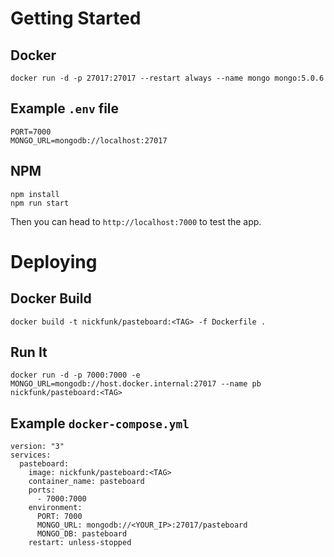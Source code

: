 # Getting Started

## Docker

```
docker run -d -p 27017:27017 --restart always --name mongo mongo:5.0.6
```

## Example `.env` file

```
PORT=7000
MONGO_URL=mongodb://localhost:27017
```

## NPM

```
npm install
npm run start
```

Then you can head to `http://localhost:7000` to test the app.

# Deploying

## Docker Build

```
docker build -t nickfunk/pasteboard:<TAG> -f Dockerfile .
```

## Run It

```
docker run -d -p 7000:7000 -e MONGO_URL=mongodb://host.docker.internal:27017 --name pb nickfunk/pasteboard:<TAG>
```

## Example `docker-compose.yml`

```
version: "3"
services:
  pasteboard:
    image: nickfunk/pasteboard:<TAG>
    container_name: pasteboard
    ports:
      - 7000:7000
    environment:
      PORT: 7000
      MONGO_URL: mongodb://<YOUR_IP>:27017/pasteboard
      MONGO_DB: pasteboard
    restart: unless-stopped
```